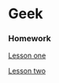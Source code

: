 # Geek

### Homework

[Lesson one](src/main/java/homeWork/firstLesson/Main.java)

[Lesson two](src/main/java/homeWork/secondLesson/Main.java)
